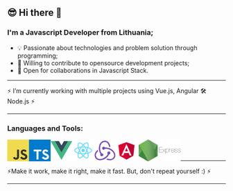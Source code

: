 ## 😎 Hi there 👋

### I'm a Javascript Developer from **Lithuania**;

* 💡 Passionate about technologies and problem solution through programming;
* 👋 Willing to contribute to opensource development projects;
* 📣 Open for collaborations in Javascript Stack.

***

⚡  I’m currently working with multiple projects using Vue.js, Angular 🛠 Node.js ⚡ 

***

### Languages and Tools:
<img align="left" alt="JavaScript" width="50px" src="https://raw.githubusercontent.com/github/explore/80688e429a7d4ef2fca1e82350fe8e3517d3494d/topics/javascript/javascript.png" />
<img align="left" alt="Typescript" width="50px" src="https://raw.githubusercontent.com/github/explore/80688e429a7d4ef2fca1e82350fe8e3517d3494d/topics/typescript/typescript.png" />
<img align="left" alt="React" width="50px" src="https://raw.githubusercontent.com/github/explore/361e2821e2dea67711cde99c9c40ed357061cf27/topics/vue/vue.png" />
<img align="left" alt="React" width="50px" src="https://raw.githubusercontent.com/github/explore/80688e429a7d4ef2fca1e82350fe8e3517d3494d/topics/react/react.png" />
<img align="left" alt="React" width="50px" src="https://raw.githubusercontent.com/github/explore/361e2821e2dea67711cde99c9c40ed357061cf27/topics/redux/redux.png" />
<img align="left" alt="React" width="50px" src="https://raw.githubusercontent.com/github/explore/80688e429a7d4ef2fca1e82350fe8e3517d3494d/topics/angular/angular.png" />
<img align="left" alt="Node.js" width="50px" src="https://raw.githubusercontent.com/github/explore/80688e429a7d4ef2fca1e82350fe8e3517d3494d/topics/nodejs/nodejs.png" />
<img align="left" alt="Node.js" width="50px" src="https://raw.githubusercontent.com/github/explore/80688e429a7d4ef2fca1e82350fe8e3517d3494d/topics/express/express.png" />


</br>
</br>

***
⚡Make it work, make it right, make it fast. But, don't repeat yourself :) ⚡
***

